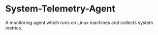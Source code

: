 # System-Telemetry-Agent
A monitoring agent which runs on Linux machines and collects system metrics.